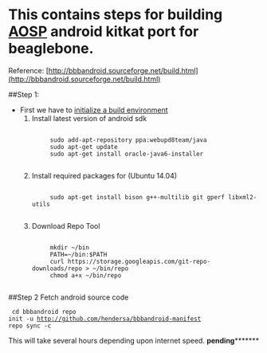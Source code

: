 This contains steps for building [AOSP](https://source.android.com/) android kitkat port for beaglebone.
=================

Reference: [http://bbbandroid.sourceforge.net/build.html](http://bbbandroid.sourceforge.net/build.html)

##Step 1:
* First we have to [initialize a build environment](http://source.android.com/source/initializing.html)
	1. Install latest version of android sdk
		<pre><code>
			sudo add-apt-repository ppa:webupd8team/java
			sudo apt-get update
			sudo apt-get install oracle-java6-installer
		</pre></code>
	2. Install required packages for (Ubuntu 14.04)
		<pre><code>
			sudo apt-get install bison g++-multilib git gperf libxml2-utils
		</pre></code>
	3. Download Repo Tool
		<pre><code>
			mkdir ~/bin
			PATH=~/bin:$PATH
			curl https://storage.googleapis.com/git-repo-downloads/repo > ~/bin/repo
			chmod a+x ~/bin/repo
		</pre></code>

##Step 2
Fetch android source code
		<pre><code>
			cd bbbandroid
			repo init -u http://github.com/hendersa/bbbandroid-manifest
			repo sync -c 
		</pre></code>
This will take several hours depending upon internet speed.
**************pending*********************